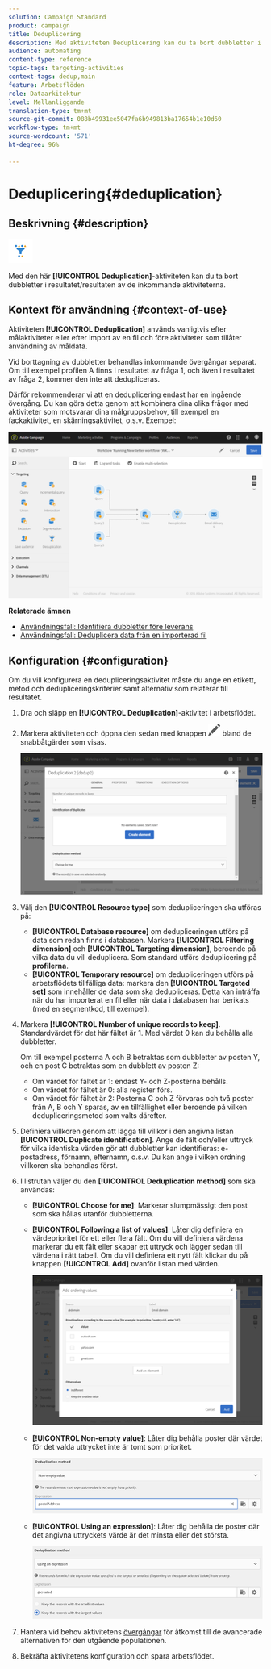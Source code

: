 ```yaml
---
solution: Campaign Standard
product: campaign
title: Deduplicering
description: Med aktiviteten Deduplicering kan du ta bort dubbletter i resultatet/resultaten av de inkommande aktiviteterna.
audience: automating
content-type: reference
topic-tags: targeting-activities
context-tags: dedup,main
feature: Arbetsflöden
role: Dataarkitektur
level: Mellanliggande
translation-type: tm+mt
source-git-commit: 088b49931ee5047fa6b949813ba17654b1e10d60
workflow-type: tm+mt
source-wordcount: '571'
ht-degree: 96%

---
```



# Deduplicering{#deduplication}

## Beskrivning {#description}

![](assets/deduplication.png)

Med den här **[!UICONTROL Deduplication]**-aktiviteten kan du ta bort dubbletter i resultatet/resultaten av de inkommande aktiviteterna.

## Kontext för användning {#context-of-use}

Aktiviteten **[!UICONTROL Deduplication]** används vanligtvis efter målaktiviteter eller efter import av en fil och före aktiviteter som tillåter användning av måldata.

Vid borttagning av dubbletter behandlas inkommande övergångar separat. Om till exempel profilen A finns i resultatet av fråga 1, och även i resultatet av fråga 2, kommer den inte att dedupliceras.

Därför rekommenderar vi att en deduplicering endast har en ingående övergång. Du kan göra detta genom att kombinera dina olika frågor med aktiviteter som motsvarar dina målgruppsbehov, till exempel en fackaktivitet, en skärningsaktivitet, o.s.v. Exempel:

![](assets/dedup_bonnepratique.png)

**Relaterade ämnen**

* [Användningsfall: Identifiera dubbletter före leverans](../../automating/using/identifying-duplicated-before-delivery.md)
* [Användningsfall: Deduplicera data från en importerad fil](../../automating/using/deduplicating-data-imported-file.md)

## Konfiguration {#configuration}

Om du vill konfigurera en dedupliceringsaktivitet måste du ange en etikett, metod och dedupliceringskriterier samt alternativ som relaterar till resultatet.

1. Dra och släpp en **[!UICONTROL Deduplication]**-aktivitet i arbetsflödet.
1. Markera aktiviteten och öppna den sedan med knappen ![](assets/edit_darkgrey-24px.png) bland de snabbåtgärder som visas.

   ![](assets/deduplication_1.png)

1. Välj den **[!UICONTROL Resource type]** som dedupliceringen ska utföras på:

   * **[!UICONTROL Database resource]** om dedupliceringen utförs på data som redan finns i databasen. Markera **[!UICONTROL Filtering dimension]** och **[!UICONTROL Targeting dimension]**, beroende på vilka data du vill deduplicera. Som standard utförs deduplicering på **profilerna**.
   * **[!UICONTROL Temporary resource]** om dedupliceringen utförs på arbetsflödets tillfälliga data: markera den **[!UICONTROL Targeted set]** som innehåller de data som ska dedupliceras. Detta kan inträffa när du har importerat en fil eller när data i databasen har berikats (med en segmentkod, till exempel).

1. Markera **[!UICONTROL Number of unique records to keep]**. Standardvärdet för det här fältet är 1. Med värdet 0 kan du behålla alla dubbletter.

   Om till exempel posterna A och B betraktas som dubbletter av posten Y, och en post C betraktas som en dubblett av posten Z:

   * Om värdet för fältet är 1: endast Y- och Z-posterna behålls.
   * Om värdet för fältet är 0: alla register förs.
   * Om värdet för fältet är 2: Posterna C och Z förvaras och två poster från A, B och Y sparas, av en tillfällighet eller beroende på vilken dedupliceringsmetod som valts därefter.

1. Definiera villkoren genom att lägga till villkor i den angivna listan **[!UICONTROL Duplicate identification]**. Ange de fält och/eller uttryck för vilka identiska värden gör att dubbletter kan identifieras: e-postadress, förnamn, efternamn, o.s.v. Du kan ange i vilken ordning villkoren ska behandlas först.
1. I listrutan väljer du den **[!UICONTROL Deduplication method]** som ska användas:

   * **[!UICONTROL Choose for me]**: Markerar slumpmässigt den post som ska hållas utanför dubbletterna.
   * **[!UICONTROL Following a list of values]**: Låter dig definiera en värdeprioritet för ett eller flera fält. Om du vill definiera värdena markerar du ett fält eller skapar ett uttryck och lägger sedan till värdena i rätt tabell. Om du vill definiera ett nytt fält klickar du på knappen **[!UICONTROL Add]** ovanför listan med värden.

      ![](assets/deduplication_2.png)

   * **[!UICONTROL Non-empty value]**: Låter dig behålla poster där värdet för det valda uttrycket inte är tomt som prioritet.

      ![](assets/deduplication_3.png)

   * **[!UICONTROL Using an expression]**: Låter dig behålla de poster där det angivna uttryckets värde är det minsta eller det största.

      ![](assets/deduplication_4.png)

1. Hantera vid behov aktivitetens [övergångar](../../automating/using/activity-properties.md) för åtkomst till de avancerade alternativen för den utgående populationen.
1. Bekräfta aktivitetens konfiguration och spara arbetsflödet.
